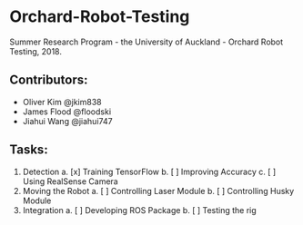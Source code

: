 Orchard-Robot-Testing
======================
Summer Research Program - the University of Auckland - Orchard Robot Testing, 2018.

## Contributors: 
* Oliver Kim @jkim838
* James Flood @floodski
* Jiahui Wang @jiahui747

## Tasks:
1. Detection
  a. [x] Training TensorFlow
  b. [ ] Improving Accuracy
  c. [ ] Using RealSense Camera
2. Moving the Robot
  a. [ ] Controlling Laser Module
  b. [ ] Controlling Husky Module
3. Integration
  a. [ ] Developing ROS Package
  b. [ ] Testing the rig
